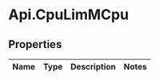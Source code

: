 # Api.CpuLimMCpu

## Properties

Name | Type | Description | Notes
------------ | ------------- | ------------- | -------------


